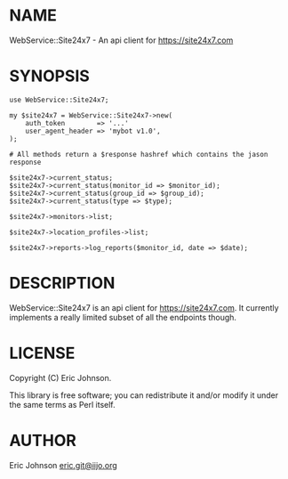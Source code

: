 # NAME

WebService::Site24x7 - An api client for https://site24x7.com

# SYNOPSIS

    use WebService::Site24x7;

    my $site24x7 = WebService::Site24x7->new(
        auth_token        => '...'
        user_agent_header => 'mybot v1.0',
    );

    # All methods return a $response hashref which contains the jason response

    $site24x7->current_status;
    $site24x7->current_status(monitor_id => $monitor_id);
    $site24x7->current_status(group_id => $group_id);
    $site24x7->current_status(type => $type);

    $site24x7->monitors->list;

    $site24x7->location_profiles->list;

    $site24x7->reports->log_reports($monitor_id, date => $date);

# DESCRIPTION

WebService::Site24x7 is an api client for https://site24x7.com.  It currently
implements a really limited subset of all the endpoints though.

# LICENSE

Copyright (C) Eric Johnson.

This library is free software; you can redistribute it and/or modify
it under the same terms as Perl itself.

# AUTHOR

Eric Johnson <eric.git@iijo.org>
